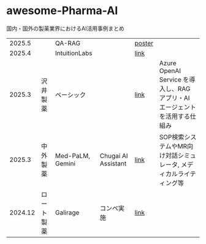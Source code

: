 # awesome-Pharma-AI
国内・国外の製薬業界におけるAI活用事例まとめ


||  |  |  |  | |
|----------|----------|----------|----------|----------|----------|
| 2025.5 | | QA-RAG | | [poster](https://dl.acm.org/doi/abs/10.1145/3672608.3707749) | |
| 2025.4 | | IntuitionLabs | | [link](https://intuitionlabs.ai/articles/rag-performance-pharmaceutical-documents) | |
| 2025.3 |  沢井製薬   |  ベーシック   |     | [link](https://www.basic.co.jp/showcase/sawai-01.html) | Azure OpenAI Service を導入し、RAG アプリ・AI エージェントを活用する仕組み|
| 2025.3 |  中外製薬   |  Med-PaLM, Gemini  | Chugai AI Assistant | [link](https://cloud.google.com/blog/ja/topics/customers/chugai-pharm-generating-ai-to-drive-operational-efficiency-and-value-creation/)    | SOP検索システムやMR向け対話シミュレータ, メディカルライティング等 |
| 2024.12 | ロート製薬 | Galirage | コンペ実施 | [link](https://raggle.jp/competition/617b10e9-a71b-4f2a-a9ee-ffe11d8d64ae) | |
